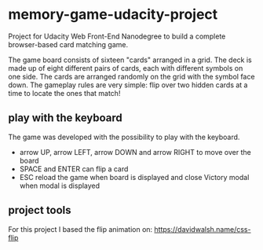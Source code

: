 # memory-game-udacity-project
Project for Udacity Web Front-End Nanodegree to build a complete browser-based card matching game.

The game board consists of sixteen "cards" arranged in a grid. The deck is made up of eight different pairs of cards, each with different symbols on one side. The cards are arranged randomly on the grid with the symbol face down. The gameplay rules are very simple: flip over two hidden cards at a time to locate the ones that match!

## play with the keyboard
The game was developed with the possibility to play with the keyboard. 
 * arrow UP, arrow LEFT, arrow DOWN and arrow RIGHT to move over the board
 * SPACE and ENTER can flip a card
 * ESC reload the game when board is displayed and close Victory modal when modal is displayed

## project tools
For this project I based the flip animation on:
https://davidwalsh.name/css-flip
